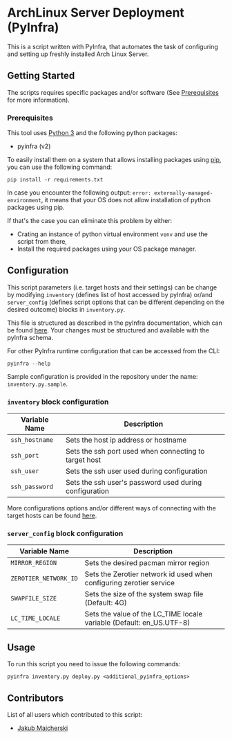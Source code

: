 # ArchLinux Server Deployment (PyInfra)

This is a script written with PyInfra, that automates the task of configuring and setting up freshly installed Arch Linux Server.

## Getting Started

The scripts requires specific packages and/or software (See [Prerequisites](#prerequisites) for more information).

### Prerequisites

This tool uses [Python 3](https://www.python.org) and the following python packages:

* pyinfra (v2)

To easily install them on a system that allows installing packages using [pip](https://pypi.org/project/pip), you can use the following command:

```properties
pip install -r requirements.txt
```

In case you encounter the following output: `error: externally-managed-environment`, it means that your OS does not allow installation of python packages using pip.

If that's the case you can eliminate this problem by either:

* Crating an instance of python virtual environment `venv` and use the script from there,
* Install the required packages using your OS package manager.

## Configuration

This script parameters (i.e. target hosts and their settings) can be change by modifying `inventory` (defines list of host accessed by pyInfra) or/and `server_config` (defines script options that can be different depending on the desired outcome) blocks in `inventory.py`.

This file is structured as described in the pyInfra documentation, which can be found [here](https://docs.pyinfra.com/en/2.x/index.html). Your changes must be structured and available with the pyInfra schema.

For other PyInfra runtime configuration that can be accessed from the CLI:

```properties
pyinfra --help
```

Sample configuration is provided in the repository under the name: `inventory.py.sample`.

### `inventory` block configuration

| Variable Name             | Description                                                               |
| ------------------------- | ------------------------------------------------------------------------- |
| `ssh_hostname`            | Sets the host ip address or hostname                                      |
| `ssh_port`                | Sets the ssh port used when connecting to target host                     |
| `ssh_user`                | Sets the ssh user used during configuration                               |
| `ssh_password`            | Sets the ssh user's password used during configuration                    |

More configurations options and/or different ways of connecting with the target hosts can be found [here](https://docs.pyinfra.com/en/2.x/connectors.html).

### `server_config` block configuration

| Variable Name             | Description                                                               |
| ------------------------- | ------------------------------------------------------------------------- |
| `MIRROR_REGION`           | Sets the desired pacman mirror region                                     |
| `ZEROTIER_NETWORK_ID`     | Sets the Zerotier network id used when configuring zerotier service       |
| `SWAPFILE_SIZE`           | Sets the size of the system swap file (Default: 4G)                       |
| `LC_TIME_LOCALE`          | Sets the value of the LC_TIME locale variable (Default: en_US.UTF-8)      |

## Usage

To run this script you need to issue the following commands:

```properties
pyinfra inventory.py deploy.py <additional_pyinfra_options>
```

## Contributors

List of all users which contributed to this script:

* [Jakub Majcherski](https://github.com/majcher01)
